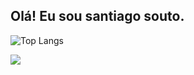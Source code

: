 ## Olá! Eu sou santiago souto.

![Top Langs](https://github-readme-stats.vercel.app/api/top-langs/?username=devSolto&hide_progress=true)

<picture>
  <source
    srcset="https://github-readme-stats.vercel.app/api?username=devSolto&show_icons=true&theme=dark"
    media="(prefers-color-scheme: dark)"
  />
  <source
    srcset="https://github-readme-stats.vercel.app/api?username=anuraghazra&show_icons=true"
    media="(prefers-color-scheme: light), (prefers-color-scheme: no-preference)"
  />
  <img src="https://github-readme-stats.vercel.app/api?username=anuraghazra&show_icons=true" />
</picture>
